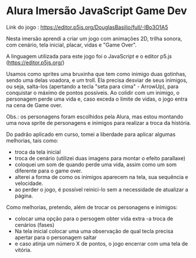 # Alura Imersão JavaScript Game Dev

Link do jogo : https://editor.p5js.org/DouglasBasilio/full/-IBo3O1A5

Nesta imersão aprendi a criar um jogo com animações 2D, trilha sonora, com cenário, tela inicial, placar, vidas e "Game Over".

A linguagem utilizada para este jogo foi o JavaScript e o editor p5.js (https://editor.p5js.org/)

Usamos como sprites uma bruxinha que tem como inimigo duas gotinhas, sendo uma delas voadora, e um troll.
Ela precisa desviar de seus inimigos, ou seja, salta-los (apertando a tecla "seta para cima" - ArrowUp), para conquistar o máximo de pontos possíveis.
Ao colidir com um inimigo, o personagem perde uma vida e, caso exceda o limite de vidas, o jogo entra na cena de Game over.

Obs.: os personagens foram escolhidos pela Alura, mas estou montando uma nova sprite de personagens e inimigos para realizar a troca da história.

Do padrão aplicado em curso, tomei a liberdade para aplicar algumas melhorias, tais como:
- troca da tela inicial
- troca de cenário (utilizei duas imagens para montar o efeito parallaxe)
- coloquei um som de quando perde uma vida, assim como um som diferente para o game over.
- alterei a forma de como os inimigos aparecem na tela, sua sequência e velocidade.
- ao perder o jogo, é possível reinici-lo sem a necessidade de atualizar a página.

Como melhorias, pretendo, além de trocar os personagens e inimigos:
- colocar uma opção para o persogem obter vida extra
-a troca de cenários (fases)
- Na tela inicial colocar uma uma observação de qual tecla precisa apertar para o personagem saltar 
- e caso atinja um número X de pontos, o jogo encerrar com uma tela de vitória.




